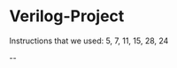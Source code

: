 # Verilog-Project
Instructions that we used: 5, 7, 11, 15, 28, 24                                                                                                                         

--
